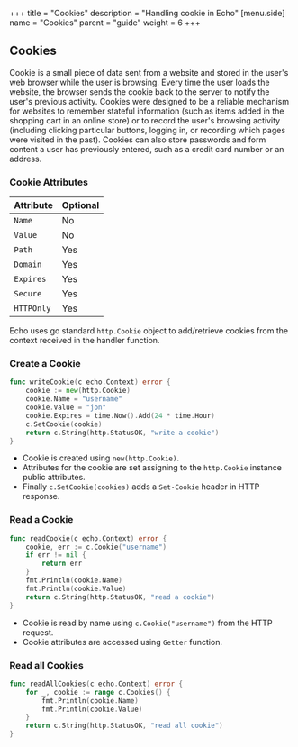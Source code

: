 +++
title = "Cookies"
description = "Handling cookie in Echo"
[menu.side]
  name = "Cookies"
  parent = "guide"
  weight = 6
+++

## Cookies

Cookie is a small piece of data sent from a website and stored in the user's web
browser while the user is browsing. Every time the user loads the website, the browser
sends the cookie back to the server to notify the user's previous activity.
Cookies were designed to be a reliable mechanism for websites to remember stateful
information (such as items added in the shopping cart in an online store) or to
record the user's browsing activity (including clicking particular buttons, logging
in, or recording which pages were visited in the past). Cookies can also store
passwords and form content a user has previously entered, such as a credit card
number or an address.

### Cookie Attributes

Attribute | Optional
:--- | :---
`Name` | No
`Value` | No
`Path` | Yes
`Domain` | Yes
`Expires` | Yes
`Secure` | Yes
`HTTPOnly` | Yes

Echo uses go standard `http.Cookie` object to add/retrieve cookies from the context received in the handler function.

### Create a Cookie

```go
func writeCookie(c echo.Context) error {
	cookie := new(http.Cookie)
	cookie.Name = "username"
	cookie.Value = "jon"
	cookie.Expires = time.Now().Add(24 * time.Hour)
	c.SetCookie(cookie)
	return c.String(http.StatusOK, "write a cookie")
}
```

- Cookie is created using `new(http.Cookie)`.
- Attributes for the cookie are set assigning to the `http.Cookie` instance public attributes.  
- Finally `c.SetCookie(cookies)` adds a `Set-Cookie` header in HTTP response.

### Read a Cookie

```go
func readCookie(c echo.Context) error {
	cookie, err := c.Cookie("username")
	if err != nil {
		return err
	}
	fmt.Println(cookie.Name)
	fmt.Println(cookie.Value)
	return c.String(http.StatusOK, "read a cookie")
}
```

- Cookie is read by name using `c.Cookie("username")` from the HTTP request.
- Cookie attributes are accessed using `Getter` function.

### Read all Cookies

```go
func readAllCookies(c echo.Context) error {
	for _, cookie := range c.Cookies() {
		fmt.Println(cookie.Name)
		fmt.Println(cookie.Value)
	}
	return c.String(http.StatusOK, "read all cookie")
}
```
